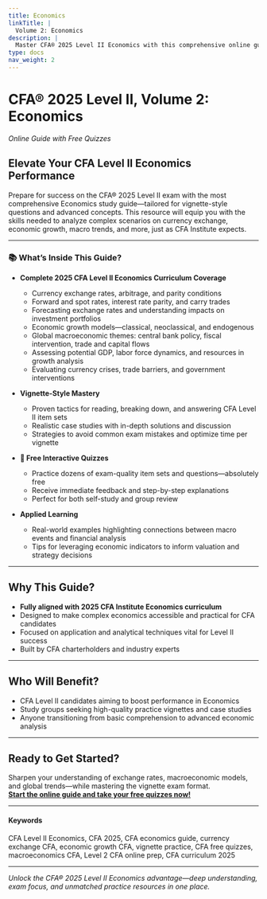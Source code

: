 ```yaml
---
title: Economics
linkTitle: |
  Volume 2: Economics
description: |
  Master CFA® 2025 Level II Economics with this comprehensive online guide. Get advanced curriculum coverage, expert tips, and free practice quizzes. Perfect for vignette-style questions on currency, growth, and macroeconomics.
type: docs
nav_weight: 2
---
```


# CFA® 2025 Level II, Volume 2: Economics
_Online Guide with Free Quizzes_

## Elevate Your CFA Level II Economics Performance

Prepare for success on the CFA® 2025 Level II exam with the most comprehensive Economics study guide—tailored for vignette-style questions and advanced concepts. This resource will equip you with the skills needed to analyze complex scenarios on currency exchange, economic growth, macro trends, and more, just as CFA Institute expects.

---

### 📚 What’s Inside This Guide?

- **Complete 2025 CFA Level II Economics Curriculum Coverage**
  - Currency exchange rates, arbitrage, and parity conditions
  - Forward and spot rates, interest rate parity, and carry trades
  - Forecasting exchange rates and understanding impacts on investment portfolios
  - Economic growth models—classical, neoclassical, and endogenous
  - Global macroeconomic themes: central bank policy, fiscal intervention, trade and capital flows
  - Assessing potential GDP, labor force dynamics, and resources in growth analysis
  - Evaluating currency crises, trade barriers, and government interventions

- **Vignette-Style Mastery**
  - Proven tactics for reading, breaking down, and answering CFA Level II item sets
  - Realistic case studies with in-depth solutions and discussion
  - Strategies to avoid common exam mistakes and optimize time per vignette

- **🌟 Free Interactive Quizzes**
  - Practice dozens of exam-quality item sets and questions—absolutely free
  - Receive immediate feedback and step-by-step explanations
  - Perfect for both self-study and group review

- **Applied Learning**
  - Real-world examples highlighting connections between macro events and financial analysis
  - Tips for leveraging economic indicators to inform valuation and strategy decisions

---

## Why This Guide?

- **Fully aligned with 2025 CFA Institute Economics curriculum**
- Designed to make complex economics accessible and practical for CFA candidates
- Focused on application and analytical techniques vital for Level II success
- Built by CFA charterholders and industry experts

---

## Who Will Benefit?

- CFA Level II candidates aiming to boost performance in Economics
- Study groups seeking high-quality practice vignettes and case studies
- Anyone transitioning from basic comprehension to advanced economic analysis

---

## Ready to Get Started?

Sharpen your understanding of exchange rates, macroeconomic models, and global trends—while mastering the vignette exam format.  
**[Start the online guide and take your free quizzes now!](#)**

---

#### Keywords

CFA Level II Economics, CFA 2025, CFA economics guide, currency exchange CFA, economic growth CFA, vignette practice, CFA free quizzes, macroeconomics CFA, Level 2 CFA online prep, CFA curriculum 2025

---

*Unlock the CFA® 2025 Level II Economics advantage—deep understanding, exam focus, and unmatched practice resources in one place.*
